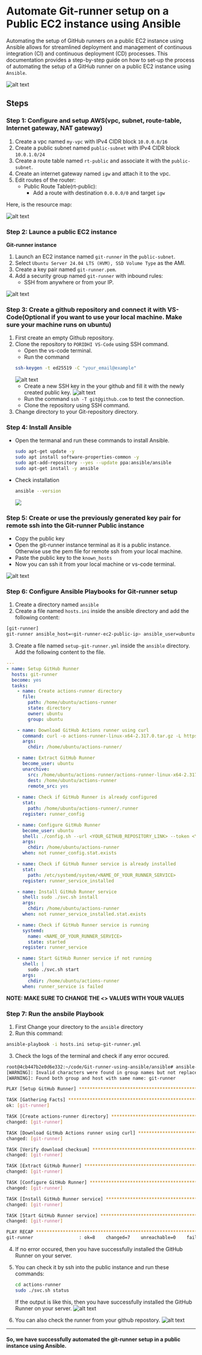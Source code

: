# Automate Git-runner setup on a Public EC2 instance using Ansible

Automating the setup of GitHub runners on a public EC2 instance using Ansible allows for streamlined deployment and management of continuous integration (CI) and continuous deployment (CD) processes. 
This documentation provides a step-by-step guide on how to set-up the process of automating the setup of a GitHub runner on a public EC2 instance using `Ansible`.

![alt text](https://github.com/Konami33/Git-runner-using-ansible/raw/main/images/image-7.png)

## Steps

### Step 1: Configure and setup AWS(vpc, subnet, route-table, Internet gateway, NAT gateway)

1. Create a vpc named `my-vpc` with IPv4 CIDR block `10.0.0.0/16`
2. Create a public subnet named `public-subnet` with IPv4 CIDR block `10.0.1.0/24`
3. Create a route table named `rt-public` and associate it with the `public-subnet`.
4. Create an internet gateway named `igw` and attach it to the vpc.
5. Edit routes of the router:
    - Public Route Table(rt-public):
        - Add a route with destination `0.0.0.0/0` and target `igw`

Here, is the resource map:

![alt text](https://github.com/Konami33/Git-runner-using-ansible/raw/main/images/image-4.png)

### Step 2: Launce a public EC2 instance

**Git-runner instance**

1. Launch an EC2 instance named `git-runner` in the `public-subnet`.
2. Select `Ubuntu Server 24.04 LTS (HVM), SSD Volume Type` as the AMI.
3. Create a key pair named `git-runner.pem`.
4. Add a security group named `git-runner` with inbound rules:
    - SSH from anywhere or from your IP.

![alt text](https://github.com/Konami33/Git-runner-using-ansible/raw/main/images/image-5.png)


### Step 3: Create a github repository and connect it with VS-Code(Optional if you want to use your local machine. Make sure your machine runs on ubuntu)

1. First create an empty Github repository.
2. Clone the repository to `PORIDHI VS-Code` using SSH command.
    - Open the vs-code terminal.
    - Run the command 
    ```sh
    ssh-keygen -t ed25519 -C "your_email@example"
    ```
    ![alt text](https://github.com/Konami33/Git-runner-using-ansible/raw/main/images/image-6.png)
    - Create a new SSH key in the your github and fill it with the newly created public key.
    ![alt text](https://github.com/Konami33/Git-runner-using-ansible/raw/main/images/image.png)
    - Run the command `ssh -T git@github.com` to test the connection.
    - Clone the repository using SSH command.
3. Change directory to your Git-repository directory.


### Step 4: Install Ansible

- Open the termanal and run these commands to install Ansible.
    ```sh
    sudo apt-get update -y
    sudo apt install software-properties-common -y
    sudo apt-add-repository --yes --update ppa:ansible/ansible
    sudo apt-get install -y ansible
    ```
- Check installation
    ```sh
    ansible --version
    ```
    ![](https://github.com/Konami33/Git-runner-using-ansible/raw/main/images/image-8.png)

### Step 5: Create or use the previously generated key pair for remote ssh into the Git-runner Public instance
- Copy the public key
- Open the git-runner instance terminal as it is a public instance. Otherwise use the pem file for remote ssh from your local machine. 
- Paste the public key to the `known_hosts`
- Now you can ssh it from your local machine or vs-code terminal.

![alt text](https://github.com/Konami33/Git-runner-using-ansible/raw/main/images/image-1.png)

### Step 6: Configure Ansible Playbooks for Git-runner setup

1. Create a directory named `ansible`
2. Create a file named `hosts.ini` inside the ansible directory and add the following content:
```sh
[git-runner]
git-runner ansible_host=<git-runner-ec2-public-ip> ansible_user=ubuntu ansible_ssh_private_key_file=~/.ssh/id_rsa
```
3. Create a file named `setup-git-runner.yml` inside the `ansible` directory. Add the following content to the file.
```yml
---
- name: Setup GitHub Runner
  hosts: git-runner
  become: yes
  tasks:
    - name: Create actions-runner directory
      file:
        path: /home/ubuntu/actions-runner
        state: directory
        owner: ubuntu
        group: ubuntu

    - name: Download GitHub Actions runner using curl
      command: curl -o actions-runner-linux-x64-2.317.0.tar.gz -L https://github.com/actions/runner/releases/download/v2.317.0/actions-runner-linux-x64-2.317.0.tar.gz
      args:
        chdir: /home/ubuntu/actions-runner/

    - name: Extract GitHub Runner
      become_user: ubuntu
      unarchive:
        src: /home/ubuntu/actions-runner/actions-runner-linux-x64-2.317.0.tar.gz
        dest: /home/ubuntu/actions-runner
        remote_src: yes
    
    - name: Check if GitHub Runner is already configured
      stat:
        path: /home/ubuntu/actions-runner/.runner
      register: runner_config

    - name: Configure GitHub Runner
      become_user: ubuntu
      shell: ./config.sh --url <YOUR_GITHUB_REPOSITORY_LINK> --token <YOUR_GITHUB_RUNNER_TOKEN> --name "Git-runner" --unattended
      args:
        chdir: /home/ubuntu/actions-runner
      when: not runner_config.stat.exists

    - name: Check if GitHub Runner service is already installed
      stat:
        path: /etc/systemd/system/<NAME_OF_YOUR_RUNNER_SERVICE>
      register: runner_service_installed

    - name: Install GitHub Runner service
      shell: sudo ./svc.sh install
      args:
        chdir: /home/ubuntu/actions-runner  
      when: not runner_service_installed.stat.exists

    - name: Check if GitHub Runner service is running
      systemd:
        name: <NAME_OF_YOUR_RUNNER_SERVICE>
        state: started
      register: runner_service

    - name: Start GitHub Runner service if not running
      shell: |
        sudo ./svc.sh start
      args:
        chdir: /home/ubuntu/actions-runner
      when: runner_service is failed
```
**NOTE: MAKE SURE TO CHANGE THE <> VALUES WITH YOUR VALUES**

### Step 7: Run the ansbile Playbook

1. First Change your directory to the `ansible` directory
2. Run this command:
```sh
ansible-playbook -i hosts.ini setup-git-runner.yml
```
3. Check the logs of the terminal and check if any error occured.
```sh
root@4cb447b2e0d6e332:~/code/Git-runner-using-ansible/ansible# ansible-playbook -i hosts.ini setup-git-runner.yml
[WARNING]: Invalid characters were found in group names but not replaced, use -vvvv to see details
[WARNING]: Found both group and host with same name: git-runner

PLAY [Setup GitHub Runner] *******************************************************************************************************

TASK [Gathering Facts] *******************************************************************************************************
ok: [git-runner]

TASK [Create actions-runner directory] *******************************************************************************************************
changed: [git-runner]

TASK [Download GitHub Actions runner using curl] *******************************************************************************************************
changed: [git-runner]

TASK [Verify download checksum] *******************************************************************************************************
changed: [git-runner]

TASK [Extract GitHub Runner] *******************************************************************************************************
changed: [git-runner]

TASK [Configure GitHub Runner] *******************************************************************************************************
changed: [git-runner]

TASK [Install GitHub Runner service] *******************************************************************************************************
changed: [git-runner]

TASK [Start GitHub Runner service] *******************************************************************************************************
changed: [git-runner]

PLAY RECAP *******************************************************************************************************
git-runner                 : ok=8    changed=7    unreachable=0    failed=0    skipped=0    rescued=0    ignored=0   
```

4. If no error occured, then you have successfully installed the GitHub Runner on your server.

5. You can check it by ssh into the public instance and run these commands:
    ```sh
    cd actions-runner
    sudo ./svc.sh status
    ```
    If the output is like this, then you have successfully installed the GitHub Runner on your server.
    ![alt text](https://github.com/Konami33/Git-runner-using-ansible/raw/main/images/image-2.png)

6. You can also check the runner from your github repostory.
    ![alt text](https://github.com/Konami33/Git-runner-using-ansible/raw/main/images/image-3.png)

---

#### So, we have successfully automated the git-runner setup in a public instance using Ansible. 